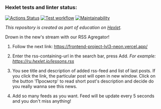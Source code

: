 ### Hexlet tests and linter status:
[![Actions Status](https://github.com/Kassy-8/frontend-project-lvl3/workflows/hexlet-check/badge.svg)](https://github.com/Kassy-8/frontend-project-lvl3/actions)
[![Test workflow](https://github.com/Kassy-8/frontend-project-lvl3/actions/workflows/test.yml/badge.svg)](https://github.com/Kassy-8/frontend-project-lvl3/actions/workflows/test.yml)
[![Maintainability](https://api.codeclimate.com/v1/badges/87fc87cfea9040498d1e/maintainability)](https://codeclimate.com/github/Kassy-8/frontend-project-lvl3/maintainability)

*This repository is created as part of education on [Hexlet](https://hexlet.io).*

Drown in the new's stream with our RSS Agregator!

1. Follow the next link:
https://frontend-project-lvl3-neon.vercel.app/

2. Enter the rss-containing-url in the search bar, press Add.
*For example: https://ru.hexlet.io/lessons.rss*

3. You see title and description of added rss-feed and list of last posts. If you click the link, the particular post will open in new window. Click on the button 'Просмотр' to read short post's description and decide do you really wanna see this news.

4. Add so many feeds as you want. Feed will be update every 5 seconds and you don't miss anything!
